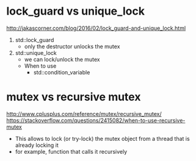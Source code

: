 # lock_guard vs unique_lock  

http://jakascorner.com/blog/2016/02/lock_guard-and-unique_lock.html  
1. std::lock_guard  
    * only the destructor unlocks the mutex  
2. std::unique_lock  
    * we can lock/unlock the mutex  
    * When to use  
        * std::condition_variable  

# mutex vs recursive mutex  
http://www.cplusplus.com/reference/mutex/recursive_mutex/  
https://stackoverflow.com/questions/2415082/when-to-use-recursive-mutex
* This allows to lock (or try-lock) the mutex object from a thread that is already locking it  
* for example, function that calls it recursively  

